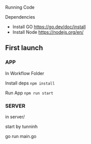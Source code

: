 Running Code

Dependencies
 - Install GO https://go.dev/doc/install
 - Install Node https://nodejs.org/en/


## First launch


### APP
In Workflow Folder

Install deps
`npm install`

Run App
`npm run start`


### SERVER

in server/ 

start by tunninh 

go run main.go

